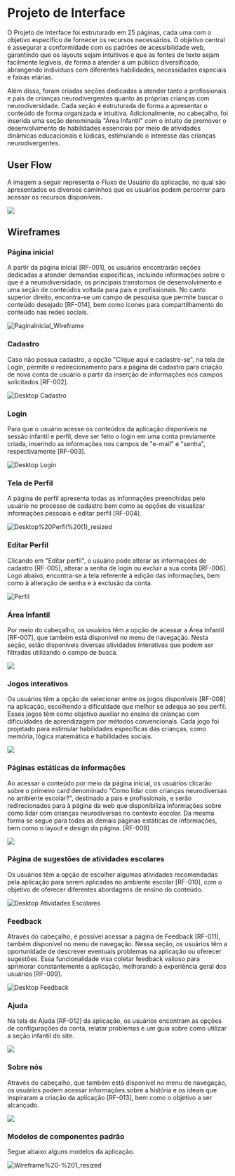 # Projeto de Interface

O Projeto de Interface foi estruturado em 25 páginas, cada uma com o objetivo específico de fornecer os recursos necessários. O objetivo central é assegurar a conformidade com os padrões de acessibilidade web, garantindo que os layouts sejam intuitivos e que as fontes de texto sejam facilmente legíveis, de forma a atender a um público diversificado, abrangendo indivíduos com diferentes habilidades, necessidades especiais e faixas etárias.

Além disso, foram criadas seções dedicadas a atender tanto a profissionais e pais de crianças neurodivergentes quanto às próprias crianças com neurodiversidade. Cada seção é estruturada de forma a apresentar o conteúdo de forma organizada e intuitiva. Adicionalmente, no cabeçalho, foi inserida uma seção denominada "Área Infantil" com o intuito de promover o desenvolvimento de habilidades essenciais por meio de atividades dinâmicas educacionais e lúdicas, estimulando o interesse das crianças neurodivergentes.

## User Flow

A imagem a seguir representa o Fluxo de Usuário da aplicação, no qual são apresentados os diversos caminhos que os usuários podem percorrer para acessar os recursos disponíveis.

<img src="https://github.com/ICEI-PUC-Minas-PMV-SI/pmv-si-2023-2-pe1-t2-neurodiversidade/assets/112666344/a446948f-341a-4699-9d47-1ea7e10cb128">

## Wireframes

### Página inicial

A partir da página inicial [RF-001], os usuários encontrarão seções dedicadas a atender demandas específicas, incluindo informações sobre o que é a neurodiversidade, os principais transtornos de desenvolvimento e uma seção de conteúdos voltada para pais e profissionais. No canto superior direito, encontra-se um campo de pesquisa que permite buscar o conteúdo desejado [RF-014], bem como ícones para compartilhamento do conteúdo nas redes sociais.

![PaginaInicial_Wireframe](https://github.com/ICEI-PUC-Minas-PMV-SI/pmv-si-2023-2-pe1-t2-neurodiversidade/assets/89950149/40fce231-eee1-4f66-b85e-2117d5b5ce39)

### Cadastro

Caso não possua cadastro, a opção "Clique aqui e cadastre-se", na tela de Login, permite o redirecionamento para a página de cadastro para criação de nova conta de usuário a partir da inserção de informações nos campos solicitados [RF-002].

![Desktop Cadastro](https://github.com/ICEI-PUC-Minas-PMV-SI/pmv-si-2023-2-pe1-t2-neurodiversidade/assets/109616789/792a227a-8505-4989-80ea-37688a86ce7e)

### Login


Para que o usuário acesse os conteúdos da aplicação disponíveis na sessão infantil e perfil, deve ser feito o login em uma conta previamente criada, inserindo as informações nos campos de "e-mail" e "senha", respectivamente [RF-003]. 

![Desktop Login](https://github.com/ICEI-PUC-Minas-PMV-SI/pmv-si-2023-2-pe1-t2-neurodiversidade/assets/109616789/46b0355c-9e08-4fc7-b03b-a08ad9dfe46a)


### Tela de Perfil

A página de perfil apresenta todas as informações preenchidas pelo usuário no processo de cadastro bem como as opções de visualizar informações pessoais e editar perfil [RF-004].

![Desktop%20Perfil%20(1)_resized](https://github.com/ICEI-PUC-Minas-PMV-SI/pmv-si-2023-2-pe1-t2-neurodiversidade/assets/109616789/5c514437-a118-4c6a-a7a0-d060776b2fb8)


### Editar Perfil

Clicando em "Editar perfil", o usuário pode alterar as informações de cadastro [RF-005], alterar a senha de login ou excluir a sua conta [RF-006]. Logo abaixo, encontra-se a tela referente à edição das informações, bem como à alteração de senha e à exclusão da conta.

![Perfil](https://github.com/ICEI-PUC-Minas-PMV-SI/pmv-si-2023-2-pe1-t2-neurodiversidade/assets/109616789/f5d6ae49-e625-42da-86f1-5393e7f1cace)


### Área Infantil

Por meio do cabeçalho, os usuários têm a opção de acessar a Área Infantil [RF-007], que também está disponível no menu de navegação. Nesta seção, estão disponíveis diversas atividades interativas que podem ser filtradas utilizando o campo de busca.

<img src="https://github.com/ICEI-PUC-Minas-PMV-SI/pmv-si-2023-2-pe1-t2-neurodiversidade/assets/112666344/9aa7c1dc-e61c-43d1-b276-492b02147157">


### Jogos interativos

Os usuários têm a opção de selecionar entre os jogos disponíveis [RF-008] na aplicação, escolhendo a dificuldade que melhor se adequa ao seu perfil. Esses jogos têm como objetivo auxiliar no ensino de crianças com dificuldades de aprendizagem por métodos convencionais. Cada jogo foi projetado para estimular habilidades específicas das crianças, como memória, lógica matemática e habilidades sociais.

<img src="https://github.com/ICEI-PUC-Minas-PMV-SI/pmv-si-2023-2-pe1-t2-neurodiversidade/assets/112666344/a9fd019e-b8c5-4cc9-8a6a-b70ab68f9f75">

### Páginas estáticas de informações

Ao acessar o conteúdo por meio da página inicial, os usuários clicarão sobre o primeiro card denominado "Como lidar com crianças neurodiversas no ambiente escolar?", destinado a pais e profissionais, e serão redirecionados para à página da web que disponibiliza informações sobre como lidar com crianças neurodiversas no contexto escolar. Da mesma forma se segue para todas as demais páginas estáticas de informações, bem como o layout e design da página. [RF-009]

<div>
<img src="https://github.com/ICEI-PUC-Minas-PMV-SI/pmv-si-2023-2-pe1-t2-neurodiversidade/assets/112666344/3cbb91c1-3033-45e0-842c-85a2da0e04b1">
</div>

### Página de sugestões de atividades escolares

Os usuários têm a opção de escolher algumas atividades recomendadas pela aplicação para serem aplicadas no ambiente escolar [RF-010], com o objetivo de oferecer diferentes abordagens de ensino do conteúdo.

![Desktop Atividades Escolares](https://github.com/ICEI-PUC-Minas-PMV-SI/pmv-si-2023-2-pe1-t2-neurodiversidade/assets/109616789/3e4bc9cb-e4fd-45cb-850e-15cb31e52bc0)


### Feedback

Através do cabeçalho, é possível acessar a página de Feedback [RF-011], também disponível no menu de navegação. Nessa seção, os usuários têm a oportunidade de descrever eventuais problemas na aplicação ou oferecer sugestões. Essa funcionalidade visa coletar feedback valioso para aprimorar constantemente a aplicação, melhorando a experiência geral dos usuários [RF-009].

![Desktop Feedback](https://github.com/ICEI-PUC-Minas-PMV-SI/pmv-si-2023-2-pe1-t2-neurodiversidade/assets/99815953/2a6799cf-01fd-4bd0-9e2d-b64ae42de179)


### Ajuda

Na tela de Ajuda [RF-012] da aplicação, os usuários encontram as opções de configurações da conta, relatar problemas e um guia sobre como utilizar a seção infantil do site.

<img src="https://github.com/ICEI-PUC-Minas-PMV-SI/pmv-si-2023-2-pe1-t2-neurodiversidade/assets/112666344/caf26841-c676-4771-8316-fad2d05eec5a">


### Sobre nós

Através do cabeçalho, que também está disponível no menu de navegação, os usuários podem acessar informações sobre a história e os ideais que inspiraram a criação da aplicação [RF-013], bem como o objetivo a ser alcançado.

<img src="https://github.com/ICEI-PUC-Minas-PMV-SI/pmv-si-2023-2-pe1-t2-neurodiversidade/assets/112666344/a59b3df0-19f2-4d27-b97e-4406e58ca0c5">


### Modelos de componentes padrão

Segue abaixo alguns modelos da aplicação.

![Wireframe%20-%201_resized](https://github.com/ICEI-PUC-Minas-PMV-SI/pmv-si-2023-2-pe1-t2-neurodiversidade/assets/109616789/c77b1f94-65cc-41c0-a458-10e075508883)

